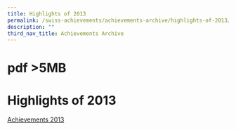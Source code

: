 ```yaml
---
title: Highlights of 2013
permalink: /swiss-achievements/achievements-archive/highlights-of-2013/
description: ""
third_nav_title: Achievements Archive
---
```

# pdf >5MB
# Highlights of 2013
[Achievements 2013](https://swisscottagesec.moe.edu.sg/wp-content/uploads/2021/01/Annual-School-Magazine-2013-Achievements1.pdf)